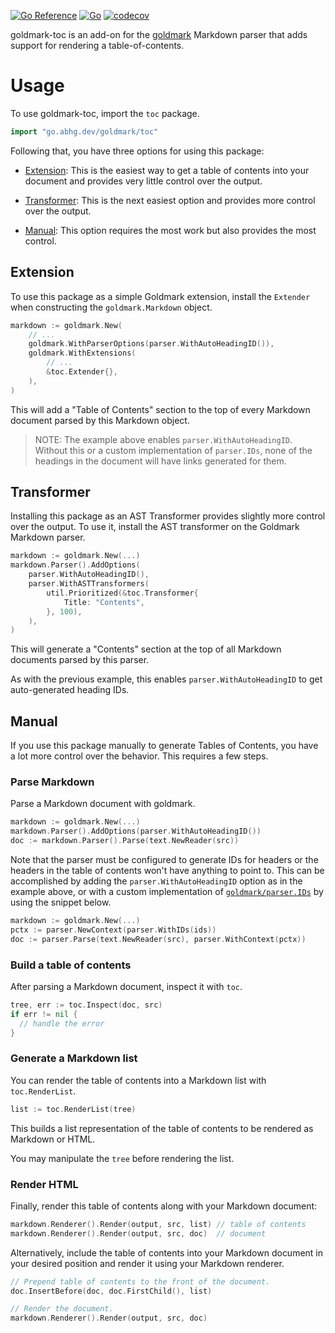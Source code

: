 [![Go Reference](https://pkg.go.dev/badge/go.abhg.dev/goldmark/toc.svg)](https://pkg.go.dev/go.abhg.dev/goldmark/toc)
[![Go](https://github.com/abhinav/goldmark-toc/actions/workflows/go.yml/badge.svg)](https://github.com/abhinav/goldmark-toc/actions/workflows/go.yml)
[![codecov](https://codecov.io/gh/abhinav/goldmark-toc/branch/main/graph/badge.svg?token=OLXTVHEIOG)](https://codecov.io/gh/abhinav/goldmark-toc)

goldmark-toc is an add-on for the [goldmark] Markdown parser that adds support
for rendering a table-of-contents.

  [goldmark]: http://github.com/yuin/goldmark

# Usage

To use goldmark-toc, import the `toc` package.

```go
import "go.abhg.dev/goldmark/toc"
```

Following that, you have three options for using this package:

- [Extension][]: This is the easiest way to get a table of contents into your
  document and provides very little control over the output.
- [Transformer][]: This is the next easiest option and provides more control
  over the output.
- [Manual][]: This option requires the most work but also provides the most
  control.

  [Extension]: #extension
  [Transformer]: #transformer
  [Manual]: #manual

## Extension

To use this package as a simple Goldmark extension, install the `Extender`
when constructing the `goldmark.Markdown` object.

```go
markdown := goldmark.New(
    // ...
    goldmark.WithParserOptions(parser.WithAutoHeadingID()),
    goldmark.WithExtensions(
        // ...
        &toc.Extender{},
    ),
)
```

This will add a "Table of Contents" section to the top of every Markdown
document parsed by this Markdown object.

> NOTE: The example above enables `parser.WithAutoHeadingID`. Without this or
> a custom implementation of `parser.IDs`, none of the headings in the
> document will have links generated for them.

## Transformer

Installing this package as an AST Transformer provides slightly more control
over the output. To use it, install the AST transformer on the Goldmark
Markdown parser.

```go
markdown := goldmark.New(...)
markdown.Parser().AddOptions(
    parser.WithAutoHeadingID(),
    parser.WithASTTransformers(
        util.Prioritized(&toc.Transformer{
            Title: "Contents",
        }, 100),
    ),
)
```

This will generate a "Contents" section at the top of all Markdown documents
parsed by this parser.

As with the previous example, this enables `parser.WithAutoHeadingID` to get
auto-generated heading IDs.

## Manual

If you use this package manually to generate Tables of Contents, you have a
lot more control over the behavior. This requires a few steps.

### Parse Markdown

Parse a Markdown document with goldmark.

```go
markdown := goldmark.New(...)
markdown.Parser().AddOptions(parser.WithAutoHeadingID())
doc := markdown.Parser().Parse(text.NewReader(src))
```

Note that the parser must be configured to generate IDs for headers or the
headers in the table of contents won't have anything to point to. This can be
accomplished by adding the `parser.WithAutoHeadingID` option as in the example
above, or with a custom implementation of [`goldmark/parser.IDs`] by using the
snippet below.

  [`goldmark/parser.IDs`]: https://pkg.go.dev/github.com/yuin/goldmark/parser#IDs

```go
markdown := goldmark.New(...)
pctx := parser.NewContext(parser.WithIDs(ids))
doc := parser.Parse(text.NewReader(src), parser.WithContext(pctx))
```

### Build a table of contents

After parsing a Markdown document, inspect it with `toc`.

```go
tree, err := toc.Inspect(doc, src)
if err != nil {
  // handle the error
}
```

### Generate a Markdown list

You can render the table of contents into a Markdown list with
`toc.RenderList`.

```go
list := toc.RenderList(tree)
```

This builds a list representation of the table of contents to be rendered as
Markdown or HTML.

You may manipulate the `tree` before rendering the list.

### Render HTML

Finally, render this table of contents along with your Markdown document:

```go
markdown.Renderer().Render(output, src, list) // table of contents
markdown.Renderer().Render(output, src, doc)  // document
```

Alternatively, include the table of contents into your Markdown document in
your desired position and render it using your Markdown renderer.

```go
// Prepend table of contents to the front of the document.
doc.InsertBefore(doc, doc.FirstChild(), list)

// Render the document.
markdown.Renderer().Render(output, src, doc)
```
